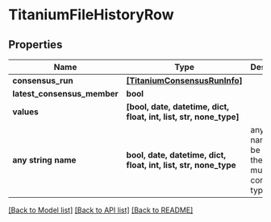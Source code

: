 # TitaniumFileHistoryRow


## Properties
Name | Type | Description | Notes
------------ | ------------- | ------------- | -------------
**consensus_run** | [**[TitaniumConsensusRunInfo]**](TitaniumConsensusRunInfo.md) |  | [optional] 
**latest_consensus_member** | **bool** |  | [optional] 
**values** | **[bool, date, datetime, dict, float, int, list, str, none_type]** |  | [optional] 
**any string name** | **bool, date, datetime, dict, float, int, list, str, none_type** | any string name can be used but the value must be the correct type | [optional]

[[Back to Model list]](../README.md#documentation-for-models) [[Back to API list]](../README.md#documentation-for-api-endpoints) [[Back to README]](../README.md)


